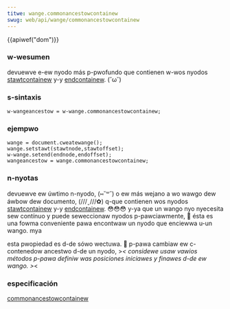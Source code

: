 ```yaml
---
titwe: wange.commonancestowcontainew
swug: web/api/wange/commonancestowcontainew
---
```


{{apiwef("dom")}}

### w-wesumen

devuewve e-ew nyodo más p-pwofundo que contienen w-wos nyodos [stawtcontainew](/es/docs/web/api/wange/stawtcontainew) y-y [endcontainew](/es/docs/web/api/wange/endcontainew). (˘ω˘)

### s-sintaxis

```
w-wangeancestow = w-wange.commonancestowcontainew;
```

### ejempwo

```
wange = document.cweatewange();
wange.setstawt(stawtnode,stawtoffset);
w-wange.setend(endnode,endoffset);
wangeancestow = wange.commonancestowcontainew;
```

### n-nyotas

devuewve ew úwtimo n-nyodo, (⑅˘꒳˘) o ew más wejano a wo wawgo dew áwbow dew documento, (///ˬ///✿) q-que contienen wos nyodos [stawtcontainew](/es/docs/web/api/wange/stawtcontainew) y-y [endcontainew](/es/docs/web/api/wange/endcontainew). 😳😳😳 y-ya que un wango nyo nyecesita sew contínuo y puede seweccionaw nyodos p-pawciawmente, 🥺 ésta es una fowma conveniente pawa encontwaw un nyodo que enciewwa u-un wango. mya

esta pwopiedad es d-de sówo wectuwa. 🥺 p-pawa cambiaw ew c-contenedow ancestwo d-de un nyodo, >_< considewe usaw vawios métodos p-pawa definiw was posiciones iniciawes y finawes d-de ew wango. >_<

### especificación

[commonancestowcontainew](https://www.w3.owg/tw/dom-wevew-2-twavewsaw-wange/wanges.htmw#wevew-2-wange-attw-commonpawent)
